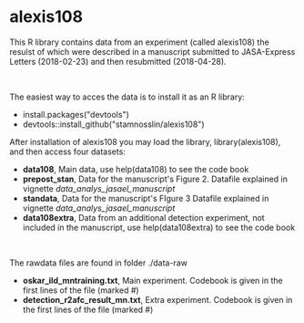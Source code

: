 # alexis108

This R library contains data from an experiment (called alexis108) the resulst of which were described in a manuscript submitted to JASA-Express Letters (2018-02-23) and then resubmitted (2018-04-28).

<br>

The easiest way to acces the data is to install it as an R library:

+ install.packages("devtools")
+ devtools::install_github("stamnosslin/alexis108") 

After installation of alexis108 you may load the library, library(alexis108), and then access four datasets:  

+ **data108**,  Main data, use help(data108) to see the code book
+ **prepost_stan**,  Data for the manuscript's Figure 2. Datafile explained in vignette *data_analys_jasael_manuscript*
+ **standata**,  Data for the manuscript's FIgure 3 Datafile explained in vignette *data_analys_jasael_manuscript*
+ **data108extra**, Data from an additional detection experiment, not included in the manuscript, use help(data108extra) to see the code book

<br>


The rawdata files are found in folder ./data-raw  

+ **oskar_ild_mntraining.txt**, Main experiment. Codebook is given in the first lines of the file (marked #)
+ **detection_r2afc_result_mn.txt**, Extra experiment. Codebook is given in the first lines of the file (marked #)
